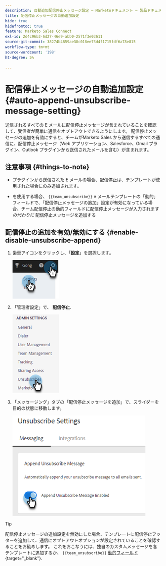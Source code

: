 ```yaml
---
description: 自動追加配信停止メッセージ設定 — Marketoドキュメント — 製品ドキュメント
title: 配信停止メッセージの自動追加設定
hide: true
hidefromtoc: true
feature: Marketo Sales Connect
exl-id: 2d4c96b3-6d27-46e9-abb0-2571f3e03611
source-git-commit: 38274b4859ae38c018ee73d4f1715fdf6a78e815
workflow-type: tm+mt
source-wordcount: '198'
ht-degree: 5%

---
```


# 配信停止メッセージの自動追加設定 {#auto-append-unsubscribe-message-setting}

送信されるすべての E メールに配信停止メッセージが含まれていることを確認して、受信者が簡単に通信をオプトアウトできるようにします。 配信停止メッセージの追加を有効にすると、チームがMarketo Sales から送信するすべての通信に、配信停止メッセージ（Web アプリケーション、Salesforce、Gmail プラグイン、Outlook プラグインから送信されたメールを含む）が含まれます。

## 注意事項 {#things-to-note}

* プラグインから送信された E メールの場合、配信停止は、テンプレートが使用された場合にのみ追加されます。

* を使用する場合、 `{{team_unsubscribe}}` e メールテンプレートの「動的」フィールドで、「配信停止メッセージの追加」設定が有効になっている場合、チーム配信停止の動的フィールドに配信停止メッセージが入力されます _の代わりに_ 配信停止メッセージを追加する

## 配信停止の追加を有効/無効にする {#enable-disable-unsubscribe-append}

1. 歯車アイコンをクリックし、「**設定**」を選択します。

   ![](assets/auto-append-unsubscribe-message-setting-1.png)

1. 「管理者設定」で、 **配信停止**.

   ![](assets/auto-append-unsubscribe-message-setting-2.png)

1. 「メッセージング」タブの「配信停止メッセージを追加」で、スライダーを目的の状態に移動します。

   ![](assets/auto-append-unsubscribe-message-setting-3.png)

>[!TIP]
>
>配信停止メッセージの追加設定を無効にした場合、テンプレートに配信停止フッターを追加して、通信にオプトアウトオプションが設定されていることを確認することをお勧めします。 これをおこなうには、独自のカスタムメッセージを各テンプレートに追加するか、 `{{team_unsubscribe}}` [動的フィールド](/help/marketo/product-docs/marketo-sales-connect/templates/dynamic-fields/dynamic-fields-glossary.md){target="_blank"}.
